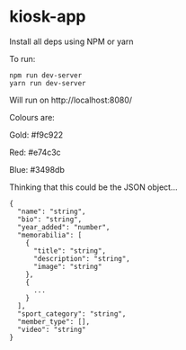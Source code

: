 # kiosk-app

Install all deps using NPM or yarn

To run:

```
npm run dev-server
yarn run dev-server
```

Will run on http://localhost:8080/

Colours are:

Gold: #f9c922

Red: #e74c3c

Blue: #3498db

Thinking that this could be the JSON object...

```
{
  "name": "string",
  "bio": "string",
  "year_added": "number",
  "memorabilia": [
    {
      "title": "string",
      "description": "string",
      "image": "string"
    },
    {
      ...
    }
  ],
  "sport_category": "string",
  "member_type": [],
  "video": "string"
}
```
